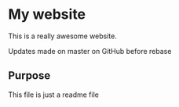 # My website

This is a really awesome website.

Updates made on master on GitHub before rebase


## Purpose

This file is just a readme file
